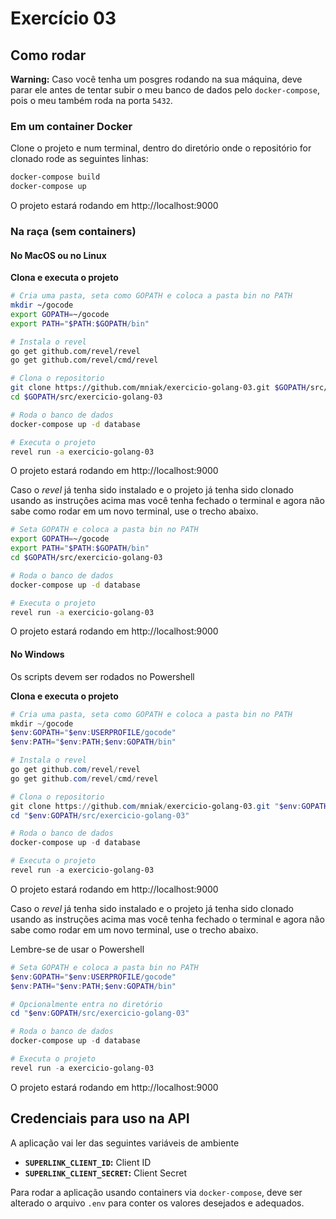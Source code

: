 Exercício 03
===================

## Como rodar

**Warning:** Caso você tenha um posgres rodando na sua máquina, deve parar ele antes de tentar subir o meu banco de dados pelo `docker-compose`, pois o meu também roda na porta `5432`.

### Em um container Docker

Clone o projeto e num terminal, dentro do diretório onde o repositório for clonado rode as seguintes linhas:
```bash
docker-compose build
docker-compose up
```
O projeto estará rodando em http://localhost:9000

### Na raça (sem containers)

#### No MacOS ou no Linux

**Clona e executa o projeto**
```bash
# Cria uma pasta, seta como GOPATH e coloca a pasta bin no PATH
mkdir ~/gocode
export GOPATH=~/gocode
export PATH="$PATH:$GOPATH/bin"

# Instala o revel
go get github.com/revel/revel
go get github.com/revel/cmd/revel

# Clona o repositorio
git clone https://github.com/mniak/exercicio-golang-03.git $GOPATH/src/exercicio-golang-03
cd $GOPATH/src/exercicio-golang-03

# Roda o banco de dados
docker-compose up -d database

# Executa o projeto
revel run -a exercicio-golang-03
```
O projeto estará rodando em http://localhost:9000

Caso o _revel_ já tenha sido instalado e o projeto já tenha sido clonado usando as instruções acima mas você tenha fechado o terminal e agora não sabe como rodar em um novo terminal, use o trecho abaixo.

```bash
# Seta GOPATH e coloca a pasta bin no PATH
export GOPATH=~/gocode
export PATH="$PATH:$GOPATH/bin"
cd $GOPATH/src/exercicio-golang-03

# Roda o banco de dados
docker-compose up -d database

# Executa o projeto
revel run -a exercicio-golang-03
```
O projeto estará rodando em http://localhost:9000

#### No Windows
Os scripts devem ser rodados no Powershell

**Clona e executa o projeto**
```powershell
# Cria uma pasta, seta como GOPATH e coloca a pasta bin no PATH
mkdir ~/gocode
$env:GOPATH="$env:USERPROFILE/gocode"
$env:PATH="$env:PATH;$env:GOPATH/bin"

# Instala o revel
go get github.com/revel/revel
go get github.com/revel/cmd/revel

# Clona o repositorio
git clone https://github.com/mniak/exercicio-golang-03.git "$env:GOPATH/src/exercicio-golang-03"
cd "$env:GOPATH/src/exercicio-golang-03"

# Roda o banco de dados
docker-compose up -d database

# Executa o projeto
revel run -a exercicio-golang-03
```
O projeto estará rodando em http://localhost:9000

Caso o _revel_ já tenha sido instalado e o projeto já tenha sido clonado usando as instruções acima mas você tenha fechado o terminal e agora não sabe como rodar em um novo terminal, use o trecho abaixo.

Lembre-se de usar o Powershell

```powershell
# Seta GOPATH e coloca a pasta bin no PATH
$env:GOPATH="$env:USERPROFILE/gocode"
$env:PATH="$env:PATH;$env:GOPATH/bin"

# Opcionalmente entra no diretório
cd "$env:GOPATH/src/exercicio-golang-03"

# Roda o banco de dados
docker-compose up -d database

# Executa o projeto
revel run -a exercicio-golang-03
```
O projeto estará rodando em http://localhost:9000


## Credenciais para uso na API
A aplicação vai ler das seguintes variáveis de ambiente

- **`SUPERLINK_CLIENT_ID`:** Client ID
- **`SUPERLINK_CLIENT_SECRET`:** Client Secret

Para rodar a aplicação usando containers via `docker-compose`, deve ser alterado o arquivo `.env` para conter os valores desejados e adequados.
